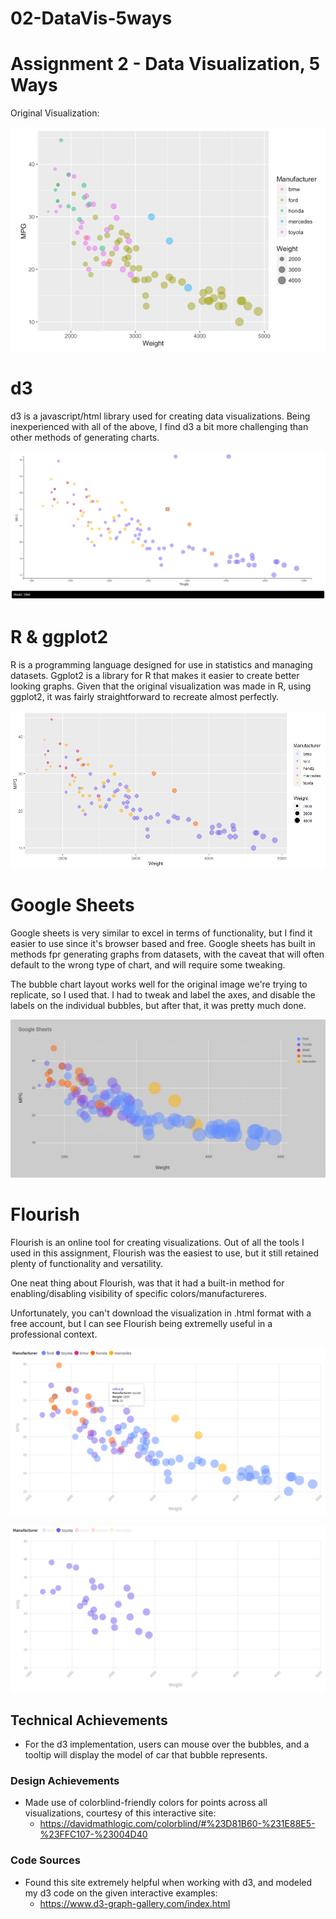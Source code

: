 # 02-DataVis-5ways

Assignment 2 - Data Visualization, 5 Ways  
===
Original Visualization:

![original](img/original.png)

# d3

d3 is a javascript/html library used for creating data visualizations. Being inexperienced with all of the above, I find d3 a bit more challenging than other methods of generating charts.

![d3](img/d3.png)

# R & ggplot2

R is a programming language designed for use in statistics and managing datasets. Ggplot2 is a library for R that makes it easier to create better looking graphs. Given that the original visualization was made in R, using ggplot2, it was fairly straightforward to recreate almost perfectly.

![r&ggplot2](img/r&ggplot2.png)

# Google Sheets

Google sheets is very similar to excel in terms of functionality, but I find it easier to use since it's browser based and free. Google sheets has built in methods fpr generating graphs from datasets, with the caveat that will often default to the wrong type of chart, and will require some tweaking.

The bubble chart layout works well for the original image we're trying to replicate, so I used that. I had to tweak and label the axes, and disable the labels on the individual bubbles, but after that, it was pretty much done.

![googlesheets](img/googlesheets.png)

# Flourish

Flourish is an online tool for creating visualizations. Out of all the tools I used in this assignment, Flourish was the easiest to use, but it still retained plenty of functionality and versatility.

One neat thing about Flourish, was that it had a built-in method for enabling/disabling visibility of specific colors/manufactureres.

Unfortunately, you can't download the visualization in .html format with a free account, but I can see Flourish being extremelly useful in a professional context.

![flourishA](img/flourishA.png)

![flourishB](img/flourishB.png)

## Technical Achievements
- For the d3 implementation, users can mouse over the bubbles, and a tooltip will display the model of car that bubble represents.

### Design Achievements
- Made use of colorblind-friendly colors for points across all visualizations, courtesy of this interactive site:
	- https://davidmathlogic.com/colorblind/#%23D81B60-%231E88E5-%23FFC107-%23004D40
	
### Code Sources
- Found this site extremely helpful when working with d3, and modeled my d3 code on the given interactive examples:
	- https://www.d3-graph-gallery.com/index.html
